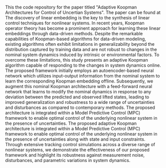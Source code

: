 This the code repository for the paper titled "Adaptive Koopman Architectures for Control of Uncertian Systems". The paper can be found at
The discovery of linear embedding is the key to the synthesis of linear control techniques for nonlinear systems. In recent years, Koopman operator theory has become a prominent approach for learning these linear embeddings through data-driven methods. Despite the remarkable capabilities of Koopman-based algorithms for data-driven modeling, existing algorithms often exhibit limitations in generalizability beyond the distribution captured by training data and are not robust to changes in the nominal system dynamics induced by intrinsic or environmental factors. To overcome these limitations, this study presents an adaptive Koopman algorithm capable of responding to the changes in system dynamics online. The proposed framework initially employs an autoencoder-based neural network which utilizes input-output information from the nominal system to learn the corresponding Koopman embedding offline. Subsequently, we augment this nominal Koopman architecture with a feed-forward neural network that learns to modify the nominal dynamics in response to any deviation between the predicted and observed lifted states, leading to improved generalization and robustness to a wide range of uncertainties and disturbances as compared to contemporary methods. The proposed architecture is integrated within a Model Predictive Control (MPC) framework to enable optimal control of the underlying nonlinear system in the presence of uncertainties. 
The proposed adaptive Koopman architecture is integrated within a Model Predictive Control (MPC) framework to enable optimal control of the underlying nonlinear system in the presence of uncertainties along with state and input constraints. Through extensive tracking control simulations across a diverse range of nonlinear systems, we demonstrate the effectiveness of our proposed framework and highlight its robustness against measurement noise, disturbances, and parametric variations in system dynamics.

